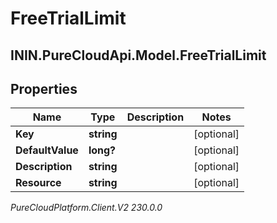 # FreeTrialLimit

## ININ.PureCloudApi.Model.FreeTrialLimit

## Properties

|Name | Type | Description | Notes|
|------------ | ------------- | ------------- | -------------|
| **Key** | **string** |  | [optional] |
| **DefaultValue** | **long?** |  | [optional] |
| **Description** | **string** |  | [optional] |
| **Resource** | **string** |  | [optional] |



_PureCloudPlatform.Client.V2 230.0.0_
